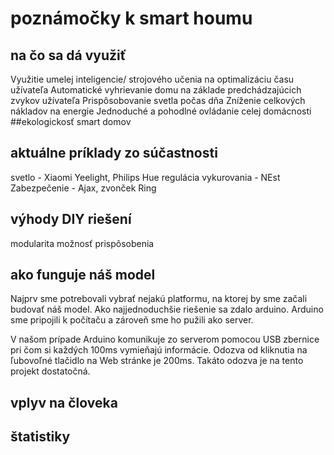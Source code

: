 # poznámočky k smart houmu



## na čo sa dá využiť
Využitie umelej inteligencie/ strojového učenia na optimalizáciu času užívateľa
Automatické vyhrievanie domu na základe predchádzajúcich zvykov užívateľa
Prispôsobovanie svetla počas dňa
Zníženie celkových nákladov na energie
Jednoduché a pohodlné ovládanie celej domácnosti
##ekologickosť smart domov

## aktuálne príklady zo súčastnosti
svetlo - Xiaomi Yeelight, Philips Hue
regulácia vykurovania - NEst
Zabezpečenie - Ajax, zvonček Ring
## výhody DIY riešení
modularita
možnosť prispôsobenia
## ako funguje náš model
Najprv sme potrebovali vybrať nejakú platformu, na ktorej by sme začali budovať náš model. Ako najjednoduchšie riešenie sa zdalo arduino. Arduino sme pripojili k počítaču a zároveň sme ho pužili ako server.

V našom prípade Arduino komunikuje zo serverom pomocou USB zbernice pri čom si každých 100ms vymieňajú informácie. Odozva od kliknutia na ľubovoľné tlačidlo na Web stránke je 200ms. Takáto odozva je na tento projekt dostatočná.

## vplyv na človeka

## štatistiky
